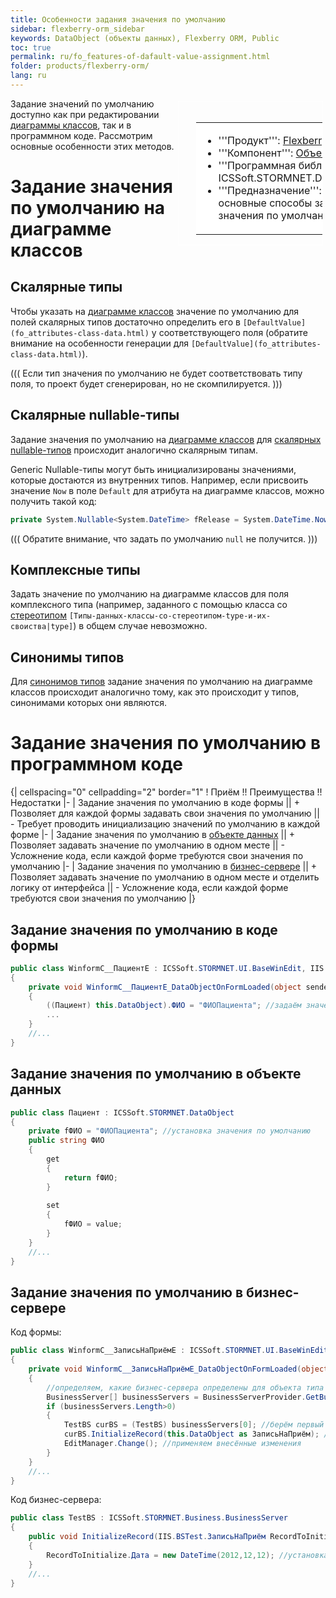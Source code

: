 ```yaml
---
title: Особенности задания значения по умолчанию
sidebar: flexberry-orm_sidebar
keywords: DataObject (объекты данных), Flexberry ORM, Public
toc: true
permalink: ru/fo_features-of-dafault-value-assignment.html
folder: products/flexberry-orm/
lang: ru
---
```


<div style="margin:5px; padding-left:28px; float:right; width:40%; outline:1px solid white;"> <br> <table border="0" width="100%" bgcolor="#6495ED"> <tbody><tr><td bgcolor="#FFFFFF"> 

* '''Продукт''': [Flexberry ORM](fo_flexberry-orm.html)
* '''Компонент''': [Объект данных](fo_dataobject.html)
* '''Программная библиотека''': ICSSoft.STORMNET.DataObject.dll
* '''Предназначение''': Приведены основные способы задания значения по умолчанию.
</td>
</tr></tbody></table></a>
</div>

Задание значений по умолчанию доступно как при редактировании [диаграммы классов](fd_class-diagram.html), так и в программном коде. Рассмотрим основные особенности этих методов.

# Задание значения по умолчанию на диаграмме классов
## Скалярные типы
Чтобы указать на [диаграмме классов](fd_class-diagram.html) значение по умолчанию для полей скалярных типов достаточно определить его в `[DefaultValue](fo_attributes-class-data.html)` у соответствующего поля (обратите внимание на особенности генерации для `[DefaultValue](fo_attributes-class-data.html)`).

(((
<msg type=note>Если тип значения по умолчанию не будет соответствовать типу поля, то проект будет сгенерирован, но не скомпилируется.</msg>
)))

## Cкалярные nullable-типы
Задание значения по умолчанию на [диаграмме классов](fd_class-diagram.html) для [скалярных nullable-типов](nullable-types.html) происходит аналогично скалярным типам.

Generic Nullable-типы могут быть инициализированы значениями, которые достаются из внутренних типов. Например, если присвоить значение `Now` в поле `Default` для атрибута на диаграмме классов, можно получить такой код:
```cs
private System.Nullable<System.DateTime> fRelease = System.DateTime.Now;
```
(((
<msg type=important>Обратите внимание, что задать по умолчанию `null` не получится.</msg>
)))

## Комплексные типы
Задать значение по умолчанию на диаграмме классов для поля комплексного типа (например, заданного с помощью класса со [стереотипом](fd_key-concepts.html) `[Типы-данных-классы-со-стереотипом-type-и-их-своиства|type]`) в общем случае невозможно.

## Синонимы типов
Для [синонимов типов](classes-with-stereotype--typedef.html) задание значения по умолчанию на диаграмме классов происходит аналогично тому, как это происходит у типов, синонимами которых они являются. 

# Задание значения по умолчанию в программном коде
{| cellspacing="0" cellpadding="2" border="1"
! Приём !! Преимущества !! Недостатки
|-
| Задание значения по умолчанию в коде формы || + Позволяет для каждой формы задавать свои значения по умолчанию || - Требует проводить инициализацию значений по умолчанию в каждой форме
|-
| Задание значения по умолчанию в [объекте данных](fo_dataobject.html) || + Позволяет задавать значение по умолчанию в одном месте || - Усложнение кода, если каждой форме требуются свои значения по умолчанию
|-
| Задание значения по умолчанию в [бизнес-сервере](fo_business-servers-wrapper-business-facade.html) || + Позволяет задавать значение по умолчанию в одном месте и отделить логику от интерфейса || - Усложнение кода, если каждой форме требуются свои значения по умолчанию
|}

## Задание значения по умолчанию в коде формы
```cs
public class WinformC__ПациентE : ICSSoft.STORMNET.UI.BaseWinEdit, IIS.BSTest.DPDIC__ПациентE
{
	private void WinformC__ПациентE_DataObjectOnFormLoaded(object sender, EventArgs e)
	{
		((Пациент) this.DataObject).ФИО = "ФИОПациента"; //задаём значения по умолчанию
		...
	}
	//...
}
```

## Задание значения по умолчанию в объекте данных
```cs
public class Пациент : ICSSoft.STORMNET.DataObject
{
	private fФИО = "ФИОПациента"; //установка значения по умолчанию
	public string ФИО 
	{
		get
		{
			return fФИО;
		}
		
		set
		{
			fФИО = value;
		}
	}
	//...
}
```

## Задание значения по умолчанию в бизнес-сервере
Код формы:
```cs
public class WinformC__ЗаписьНаПриёмE : ICSSoft.STORMNET.UI.BaseWinEdit, IIS.BSTest.DPDIC__ЗаписьНаПриёмE
{
	private void WinformC__ЗаписьНаПриёмE_DataObjectOnFormLoaded(object sender, EventArgs e)
	{
		//определяем, какие бизнес-сервера определены для объекта типа "ЗаписьНаПриём"
		BusinessServer[] businessServers = BusinessServerProvider.GetBusinessServer(typeof(ЗаписьНаПриём), DataServiceObjectEvents.OnAllEvents, DataServiceProvider.DataService);
		if (businessServers.Length>0) 
		{
			TestBS curBS = (TestBS) businessServers[0]; //берём первый и единственный (в данном случае единственный)
			curBS.InitializeRecord(this.DataObject as ЗаписьНаПриём); //задаём значения по умолчанию
			EditManager.Change(); //применяем внесённые изменения
		}
	}
	//...
}
```
Код бизнес-сервера:
```cs
public class TestBS : ICSSoft.STORMNET.Business.BusinessServer
{
	public void InitializeRecord(IIS.BSTest.ЗаписьНаПриём RecordToInitialize)
	{
		RecordToInitialize.Дата = new DateTime(2012,12,12); //установка значения по умолчанию
	}
	//...
}
```
